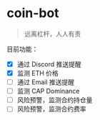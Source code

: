 # coin-bot

> 远离杠杆，人人有责

目前功能：

- [x] 通过 Discord 推送提醒
- [x] 监测 ETH 价格
- [ ] 通过 Email 推送提醒
- [ ] 监测 CAP Dominance
- [ ] 风险预警，监测合约持仓量
- [ ] 风险预警，监测合约费率